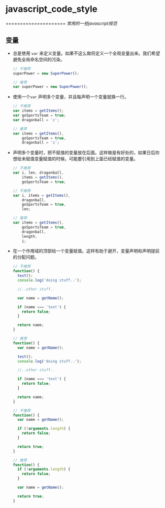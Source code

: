 # javascript_code_style

=====================
*常用的一些javascript规范*

## <a name='variables'>变量</a>
- 总是使用 `var` 来定义变量。如果不这么做将定义一个全局变量出来。我们希望避免全局命名空间的污染。

    ```javascript
    // 不推荐
    superPower = new SuperPower();

    // 推荐
    var superPower = new SuperPower();
    ```

- 使用一个`var` 声明多个变量，并且每声明一个变量就换一行。

    ```javascript
    // 不推荐
    var items = getItems();
    var goSportsTeam = true;
    var dragonball = 'z';

    // 推荐
    var items = getItems(),
        goSportsTeam = true,
        dragonball = 'z';

    ```

- 声明多个变量时，把不赋值的变量放在后面。这样做是有好处的，如果日后你想给未赋值变量赋值的时候，可能要引用到上面已经赋值的变量。

    ```javascript
    // 不推荐
    var i, len, dragonball,
        items = getItems(),
        goSportsTeam = true;

    // 不推荐
    var i, items = getItems(),
        dragonball,
        goSportsTeam = true,
        len;

    // 推荐
    var items = getItems(),
        goSportsTeam = true,
        dragonball,
        length,
        i;

    ```

- 在一个作用域的顶部给一个变量赋值。这样有助于避开，变量声明和声明提前的分配问题。

    ```javascript
    // 不推荐
    function() {
      test();
      console.log('doing stuff..');

      //..other stuff..

      var name = getName();

      if (name === 'test') {
        return false;
      }

      return name;
    }

    // 推荐
    function() {
      var name = getName();

      test();
      console.log('doing stuff..');

      //..other stuff..

      if (name === 'test') {
        return false;
      }

      return name;
    }

    // 不推荐
    function() {
      var name = getName();

      if (!arguments.length) {
        return false;
      }

      return true;
    }

    // 推荐
    function() {
      if (!arguments.length) {
        return false;
      }

      var name = getName();

      return true;
    }
    ```



